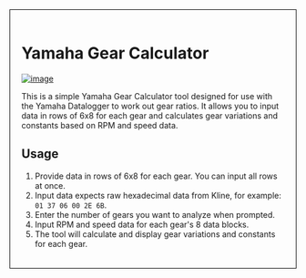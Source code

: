 
<div style="border: 1px solid black; padding: 20px;">

# Yamaha Gear Calculator

<a href="https://ibb.co/hLrLfB7"><img src="https://i.ibb.co/TYJYL4v/image.png" alt="image" border="0"></a>

This is a simple Yamaha Gear Calculator tool designed for use with the Yamaha Datalogger to work out gear ratios. It allows you to input data in rows of 6x8 for each gear and calculates gear variations and constants based on RPM and speed data.

## Usage

1. Provide data in rows of 6x8 for each gear. You can input all rows at once.
2. Input data expects raw hexadecimal data from Kline, for example: `01 37 06 00 2E 6B`.
3. Enter the number of gears you want to analyze when prompted.
4. Input RPM and speed data for each gear's 8 data blocks.
5. The tool will calculate and display gear variations and constants for each gear.

